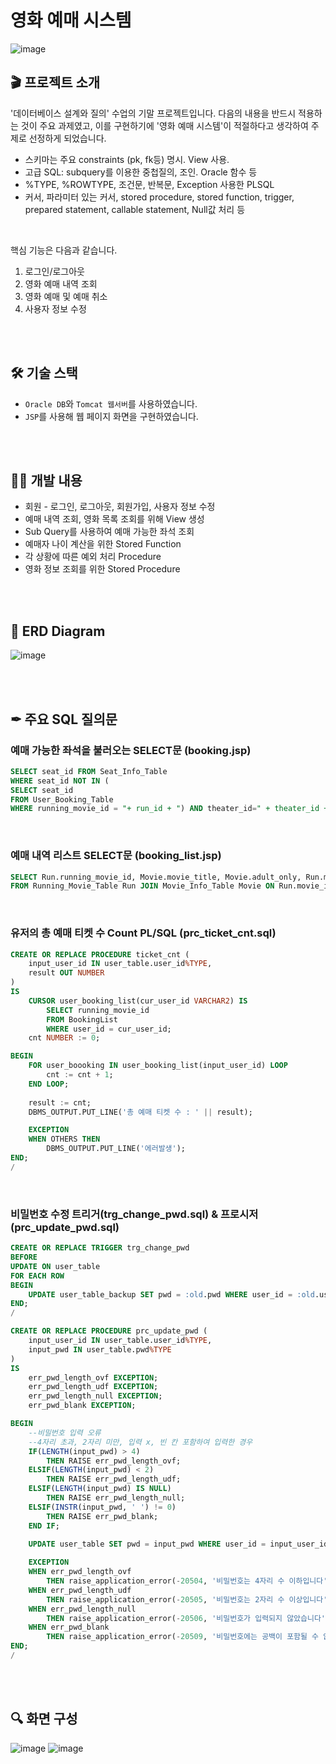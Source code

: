 # 영화 예매 시스템
![image](https://user-images.githubusercontent.com/78673570/181481221-26b8e202-91f0-4250-8235-f1a62b5d42f0.png)

## 🎬 프로젝트 소개
'데이터베이스 설계와 질의' 수업의 기말 프로젝트입니다. 다음의 내용을 반드시 적용하는 것이 주요 과제였고, 이를 구현하기에 '영화 예매 시스템'이 적절하다고 생각하여 주제로 선정하게 되었습니다.

- 스키마는 주요 constraints (pk, fk등) 명시. View 사용.
- 고급 SQL: subquery를 이용한 중첩질의, 조인. Oracle 함수 등
- %TYPE, %ROWTYPE, 조건문, 반복문, Exception 사용한 PLSQL
- 커서, 파라미터 있는 커서, stored procedure, stored function, trigger, prepared statement, callable statement, Null값 처리 등

<br>

핵심 기능은 다음과 같습니다.
1. 로그인/로그아웃
2. 영화 예매 내역 조회
3. 영화 예매 및 예매 취소
4. 사용자 정보 수정

<br><br>

## 🛠 기술 스택
- `Oracle DB`와 `Tomcat 웹서버`를 사용하였습니다.
- `JSP`를 사용해 웹 페이지 화면을 구현하였습니다.

<br><br>

## 👩‍💻 개발 내용
- 회원 - 로그인, 로그아웃, 회원가입, 사용자 정보 수정
- 예매 내역 조회, 영화 목록 조회를 위해 View 생성
- Sub Query를 사용하여 예매 가능한 좌석 조회
- 예매자 나이 계산을 위한 Stored Function
- 각 상황에 따른 예외 처리 Procedure
- 영화 정보 조회를 위한 Stored Procedure

<br><br>

## 💾 ERD Diagram
![image](https://user-images.githubusercontent.com/78673570/181481818-42bd918e-c668-4515-af12-f4d94df4cca1.png)

<br><br>

## ✒ 주요 SQL 질의문
### 예매 가능한 좌석을 불러오는 SELECT문 (booking.jsp)
```sql
SELECT seat_id FROM Seat_Info_Table
WHERE seat_id NOT IN (
SELECT seat_id
FROM User_Booking_Table
WHERE running_movie_id = "+ run_id + ") AND theater_id=" + theater_id + " order by seat_id";
```

<br>

### 예매 내역 리스트 SELECT문 (booking_list.jsp)
```sql
SELECT Run.running_movie_id, Movie.movie_title, Movie.adult_only, Run.movie_date, Run.start_time, Run.end_time
FROM Running_Movie_Table Run JOIN Movie_Info_Table Movie ON Run.movie_id = Movie.movie_id;
```

<br>

### 유저의 총 예매 티켓 수 Count PL/SQL (prc_ticket_cnt.sql)
```sql
CREATE OR REPLACE PROCEDURE ticket_cnt (
	input_user_id IN user_table.user_id%TYPE,
	result OUT NUMBER
)
IS
	CURSOR user_booking_list(cur_user_id VARCHAR2) IS
		SELECT running_movie_id
		FROM BookingList
		WHERE user_id = cur_user_id;
	cnt NUMBER := 0;

BEGIN
	FOR user_boooking IN user_booking_list(input_user_id) LOOP
		cnt := cnt + 1;
	END LOOP;
	
	result := cnt;
	DBMS_OUTPUT.PUT_LINE('총 예매 티켓 수 : ' || result);

	EXCEPTION
	WHEN OTHERS THEN
		DBMS_OUTPUT.PUT_LINE('에러발생');
END;
/

```

<br>

### 비밀번호 수정 트리거(trg_change_pwd.sql) & 프로시저(prc_update_pwd.sql)
```sql
CREATE OR REPLACE TRIGGER trg_change_pwd
BEFORE
UPDATE ON user_table
FOR EACH ROW
BEGIN
	UPDATE user_table_backup SET pwd = :old.pwd WHERE user_id = :old.user_id;
END;
/

```
```sql
CREATE OR REPLACE PROCEDURE prc_update_pwd (
	input_user_id IN user_table.user_id%TYPE,
	input_pwd IN user_table.pwd%TYPE
)
IS
	err_pwd_length_ovf EXCEPTION;
	err_pwd_length_udf EXCEPTION;
	err_pwd_length_null EXCEPTION;
	err_pwd_blank EXCEPTION;

BEGIN
	--비밀번호 입력 오류
	--4자리 초과, 2자리 미만, 입력 x, 빈 칸 포함하여 입력한 경우 
	IF(LENGTH(input_pwd) > 4) 
		THEN RAISE err_pwd_length_ovf;
	ELSIF(LENGTH(input_pwd) < 2) 
		THEN RAISE err_pwd_length_udf;
	ELSIF(LENGTH(input_pwd) IS NULL) 
		THEN RAISE err_pwd_length_null;
	ELSIF(INSTR(input_pwd, ' ') != 0)
		THEN RAISE err_pwd_blank;
	END IF;

	UPDATE user_table SET pwd = input_pwd WHERE user_id = input_user_id;
	
	EXCEPTION
	WHEN err_pwd_length_ovf
		THEN raise_application_error(-20504, '비밀번호는 4자리 수 이하입니다');
	WHEN err_pwd_length_udf
		THEN raise_application_error(-20505, '비밀번호는 2자리 수 이상입니다');
	WHEN err_pwd_length_null
		THEN raise_application_error(-20506, '비밀번호가 입력되지 않았습니다');
	WHEN err_pwd_blank
		THEN raise_application_error(-20509, '비밀번호에는 공백이 포함될 수 없습니다');
END;
/

```

<br><br>

## 🔍 화면 구성
![image](https://user-images.githubusercontent.com/78673570/181482567-b32ed4f7-88da-4515-b42b-4eebe76a1cad.png)
![image](https://user-images.githubusercontent.com/78673570/181482574-e929cc3f-8a70-4ecb-ae59-93fb76971938.png)

